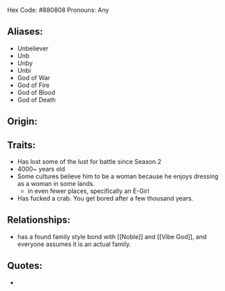 Hex Code: \#880808
Pronouns: Any

## Aliases:
 - Unbeliever
-  Unb
 - Unby
 - Unbi
 - God of War
 - God of Fire
 - God of Blood
 - God of Death
 
## Origin: 


## Traits:
- Has lost some of the lust for battle since Season 2
- 4000~ years old
- Some cultures believe him to be a woman because he enjoys dressing as a woman in some lands.
	- in even fewer places, specifically an E-Girl
- Has fucked a crab. You get bored after a few thousand years.
 
## Relationships:
- has a found family style bond with [[Noble]] and [[Vibe God]], and everyone assumes it is an actual family.

## Quotes:
- 